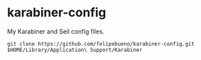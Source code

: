 karabiner-config
================

My Karabiner and Seil config files.
```
git clone https://github.com/felipebueno/karabiner-config.git $HOME/Library/Application\ Support/Karabiner
```
